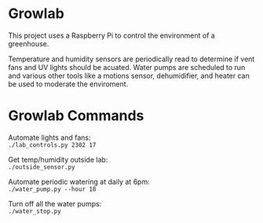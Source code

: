 # Growlab

This project uses a Raspberry Pi to control the environment of a greenhouse.

Temperature and humidity sensors are periodically read to determine if vent
fans and UV lights should be acuated. Water pumps are scheduled to run and
various other tools like a motions sensor, dehumidifier, and heater can be
used to moderate the enviroment.

# Growlab Commands

Automate lights and fans:\
`./lab_controls.py 2302 17`

Get temp/humidity outside lab:\
`./outside_sensor.py`

Automate periodic watering at daily at 6pm:\
`./water_pump.py --hour 18`

Turn off all the water pumps:\
`./water_stop.py`
